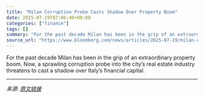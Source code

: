 ```yaml
---
title: "Milan Corruption Probe Casts Shadow Over Property Boom"
date: 2025-07-19T07:06:40+08:00
categories: ["finance"]
tags: []
summary: "For the past decade Milan has been in the grip of an extraordinary property boom. Now, a sprawling corruption probe into the city’s real estate industry threatens to cast a shadow over Italy’s financi"
source_url: "https://www.bloomberg.com/news/articles/2025-07-19/milan-corruption-probe-casts-shadow-over-city-s-property-boom"
---
```


For the past decade Milan has been in the grip of an extraordinary property boom. Now, a sprawling corruption probe into the city’s real estate industry threatens to cast a shadow over Italy’s financial capital.

---

*来源: [原文链接](https://www.bloomberg.com/news/articles/2025-07-19/milan-corruption-probe-casts-shadow-over-city-s-property-boom)*
